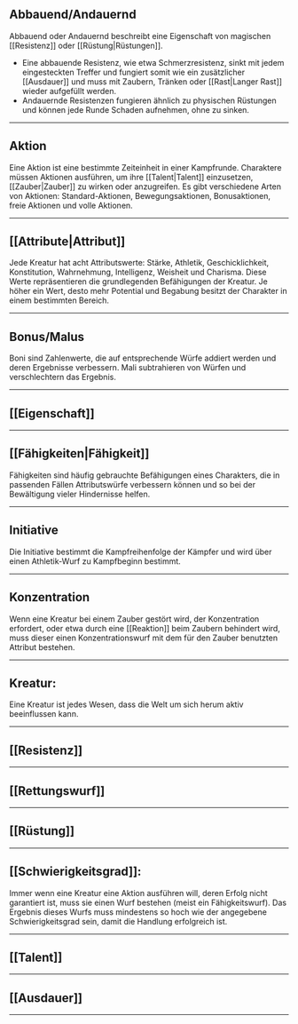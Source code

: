 ## Abbauend/Andauernd
Abbauend oder Andauernd beschreibt eine Eigenschaft von magischen [[Resistenz]] oder [[Rüstung|Rüstungen]].
-   Eine abbauende Resistenz, wie etwa Schmerzresistenz, sinkt mit jedem eingesteckten Treffer und fungiert somit wie ein zusätzlicher [[Ausdauer]] und muss mit Zaubern, Tränken oder [[Rast|Langer Rast]] wieder aufgefüllt werden.
-   Andauernde Resistenzen fungieren ähnlich zu physischen Rüstungen und können jede Runde Schaden aufnehmen, ohne zu sinken.

---

## Aktion
Eine Aktion ist eine bestimmte Zeiteinheit in einer Kampfrunde. Charaktere müssen Aktionen ausführen, um ihre [[Talent|Talent]] einzusetzen, [[Zauber|Zauber]] zu wirken oder anzugreifen. Es gibt verschiedene Arten von Aktionen: Standard-Aktionen, Bewegungsaktionen, Bonusaktionen, freie Aktionen und volle Aktionen.

---

## [[Attribute|Attribut]]
Jede Kreatur hat acht Attributswerte: Stärke, Athletik, Geschicklichkeit, Konstitution, Wahrnehmung, Intelligenz, Weisheit und Charisma. Diese Werte repräsentieren die grundlegenden Befähigungen der Kreatur. Je höher ein Wert, desto mehr Potential und Begabung besitzt der Charakter in einem bestimmten Bereich.

---

## **Bonus/Malus**
Boni sind Zahlenwerte, die auf entsprechende Würfe addiert werden und deren Ergebnisse verbessern. Mali subtrahieren von Würfen und verschlechtern das Ergebnis.

---

## [[Eigenschaft]]

---

## [[Fähigkeiten|Fähigkeit]]
Fähigkeiten sind häufig gebrauchte Befähigungen eines Charakters, die in passenden Fällen Attributswürfe verbessern können und so bei der Bewältigung vieler Hindernisse helfen.

---

## Initiative
Die Initiative bestimmt die Kampfreihenfolge der Kämpfer und wird über einen Athletik-Wurf zu Kampfbeginn bestimmt.

---

## Konzentration
Wenn eine Kreatur bei einem Zauber gestört wird, der Konzentration erfordert, oder etwa durch eine [[Reaktion]] beim Zaubern behindert wird, muss dieser einen Konzentrationswurf mit dem für den Zauber benutzten Attribut bestehen.

---

## **Kreatur**:
Eine Kreatur ist jedes Wesen, dass die Welt um sich herum aktiv beeinflussen kann.

---

## [[Resistenz]]

---

## [[Rettungswurf]]

---

## [[Rüstung]]

---

## [[Schwierigkeitsgrad]]:
Immer wenn eine Kreatur eine Aktion ausführen will, deren Erfolg nicht garantiert ist, muss sie einen Wurf bestehen (meist ein Fähigkeitswurf). Das Ergebnis dieses Wurfs muss mindestens so hoch wie der angegebene Schwierigkeitsgrad sein, damit die Handlung erfolgreich ist.

---

## [[Talent]]

---

## [[Ausdauer]]

---
